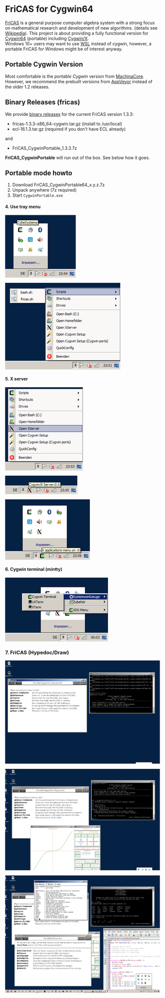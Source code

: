 # FriCAS for Cygwin64

[FriCAS](http://fricas.sourceforge.net/)  is a general purpose computer algebra system with a strong focus on mathematical research and development of new algorithms.  (details see [Wikipedia](https://en.wikipedia.org/wiki/FriCAS)). This project is about providing a fully functional version for [Cygwin64](https://cygwin.com/) (portable) including [Cygwin/X](https://x.cygwin.com/).  
Windows 10+ users may want to use [WSL](https://docs.microsoft.com/en-us/windows/wsl/about) instead of cygwin, however, a portable FriCAS for Windows might be of interest anyway.

## Portable Cygwin Version
Most comfortable is the *portable Cygwin* version from [MachinaCore](https://github.com/MachinaCore/CygwinPortable). However, we recommend the prebuilt versions from [AppVeyor](https://ci.appveyor.com/project/MachinaCore/cygwinportable/build/artifacts)    instead of the older 1.2 releases.

## Binary Releases (fricas)
We provide [binary releases](https://github.com/nilqed/fricas_cygwin/releases) for the current FriCAS version 1.3.3:

* fricas-1.3.3-x86_64-cygwin.tar.gz (install to /usr/local)
* ecl-16.1.3.tar.gz (required if you don't have ECL already)

and
* FriCAS_CygwinPortable_1.3.3.7z

**FriCAS_CygwinPortable** will run out of the box. See below how it goes.


## Portable mode howto

1. Download FriCAS_CygwinPortable64_x.y.z.7z 
2. Unpack anywhere  (7z required)
3. Start `CygwinPortable.exe`

#### 4. Use tray menu
![Click tray icon](img/tray0.png)

![Scripts or](img/tray1.png)

#### 5. X server
![Start X](img/tray2.png)

![X server](img/tray3.png)

![X applications menu](img/tray4.png)

#### 6. Cygwin terminal (mintty)
![System tools](img/tray5.png)


### 7. FriCAS (Hypedoc/Draw)
![FriCAS 1](img/fricas1.png)

![FriCAS 2](img/fricas2.png)

![FriCAS 3](img/fricas3.png)



